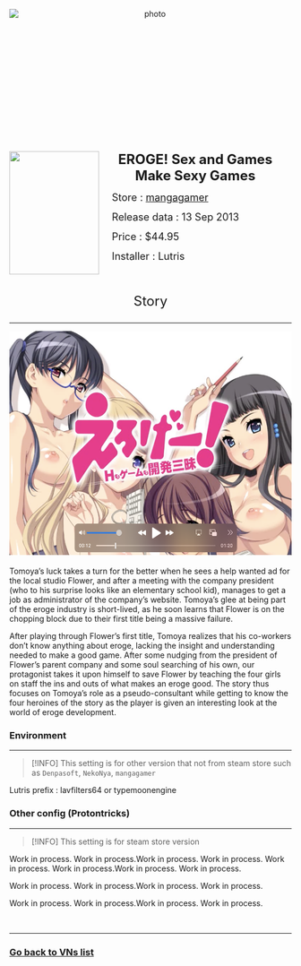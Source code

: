 <p align="center">
	<img style="width: 100%; height: 15rem; display: block; margin: auto;" alt="photo" src="https://cdn2.steamgriddb.com/file/sgdb-cdn/hero_thumb/9de6f2fcd6b33386b42e2aa5e19bb4da.jpg">
</p>

<img align="left" width="160" height="220" src="https://www.visualnovelwiki.org/vhosts/default/data/assets/box-art/v4037.jpg"><p align="center"><font size="5">**EROGE! Sex and Games Make Sexy Games**</font></p>
<p> <font size="4">&emsp; Store :  <a href="https://www.mangagamer.com/r18/detail.php?goods_type=1&product_code=4">mangagamer</a></font></p>
<p> <font size="4">&emsp; Release data : 13 Sep 2013</font></p>
<p> <font size="4">&emsp; Price : $44.95 </font></p>
<p> <font size="4">&emsp; Installer : Lutris </font></p>
<br>
<font size="5"><p align="center">Story</p></font>

---

<div align="center">
  <a href="http://138.197.205.43/data/21.mp4">
	  <img width="full" height="400" src="https://raw.githubusercontent.com/pondpondnaja/VNs/main/Res/eroge2.PNG" alt="EROGE! Sex and Games Make Sexy Games">
	  </a>
</div>
<br/>
Tomoya’s luck takes a turn for the better when he sees a help wanted ad for the local studio Flower, and after a meeting with the company president (who to his surprise looks like an elementary school kid), manages to get a job as administrator of the company’s website. Tomoya’s glee at being part of the eroge industry is short-lived, as he soon learns that Flower is on the chopping block due to their first title being a massive failure.

<br/>

After playing through Flower’s first title, Tomoya realizes that his co-workers don’t know anything about eroge, lacking the insight and understanding needed to make a good game. After some nudging from the president of Flower’s parent company and some soul searching of his own, our protagonist takes it upon himself to save Flower by teaching the four girls on staff the ins and outs of what makes an eroge good. The story thus focuses on Tomoya’s role as a pseudo-consultant while getting to know the four heroines of the story as the player is given an interesting look at the world of eroge development.

### Environment
----
>[!INFO]
>This setting is for other version that not from steam store such as `Denpasoft`, `NekoNya`, `mangagamer`  

Lutris prefix : lavfilters64 or typemoonengine
<br>
### Other config (Protontricks)
----
>[!INFO]
>This setting is for steam store version 

Work in process.
Work in process.Work in process.
Work in process.
Work in process.
Work in process.Work in process.
Work in process.

Work in process.
Work in process.Work in process.
Work in process.

Work in process.
Work in process.Work in process.
Work in process.

<br>

----
### [Go back to VNs list](../Visual%20Novels%20list.md)
